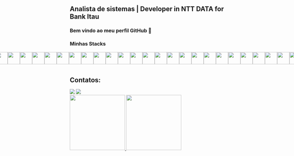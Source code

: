 <link rel="stylesheet" href="https://cdn.jsdelivr.net/gh/devicons/devicon@v2.15.1/devicon.min.css">
          

## Analista de sistemas | Developer in NTT DATA for Bank Itau
### Bem vindo ao meu perfil GitHub 👋

### Minhas Stacks
<div style="display:flex; flex-direction:row; justify-content:center; align-items:center, gap:5px">
<img style="margin:5px;" width="40" height="40" src="https://cdn.jsdelivr.net/gh/devicons/devicon/icons/arduino/arduino-original.svg" />
<img width="40" height="40" src="https://cdn.jsdelivr.net/gh/devicons/devicon/icons/amazonwebservices/amazonwebservices-plain-wordmark.svg" />
<img width="40" height="40" src="https://cdn.jsdelivr.net/gh/devicons/devicon/icons/bootstrap/bootstrap-original.svg" />
<img width="40" height="40" src="https://cdn.jsdelivr.net/gh/devicons/devicon/icons/csharp/csharp-original.svg" />
<img width="40" height="40" src="https://cdn.jsdelivr.net/gh/devicons/devicon/icons/dotnetcore/dotnetcore-original.svg" />
<img width="40" height="40" src="https://cdn.jsdelivr.net/gh/devicons/devicon/icons/c/c-original.svg" />
<img width="40" height="40" src="https://cdn.jsdelivr.net/gh/devicons/devicon/icons/cplusplus/cplusplus-original.svg" />
<img width="40" height="40" src="https://cdn.jsdelivr.net/gh/devicons/devicon/icons/angularjs/angularjs-original.svg" />
<img width="40" height="40" src="https://cdn.jsdelivr.net/gh/devicons/devicon/icons/css3/css3-original.svg" />
<img width="40" height="40" src="https://cdn.jsdelivr.net/gh/devicons/devicon/icons/docker/docker-original.svg" />
<img width="40" height="40" src="https://cdn.jsdelivr.net/gh/devicons/devicon/icons/express/express-original-wordmark.svg" />
<img width="40" height="40" src="https://cdn.jsdelivr.net/gh/devicons/devicon/icons/git/git-original.svg" />
<img width="40" height="40" src="https://cdn.jsdelivr.net/gh/devicons/devicon/icons/github/github-original.svg" />
<img width="40" height="40" src="https://cdn.jsdelivr.net/gh/devicons/devicon/icons/html5/html5-original.svg" />
<img width="40" height="40" src="https://cdn.jsdelivr.net/gh/devicons/devicon/icons/microsoftsqlserver/microsoftsqlserver-plain-wordmark.svg" />
<img width="40" height="40" src="https://cdn.jsdelivr.net/gh/devicons/devicon/icons/javascript/javascript-original.svg" />
<img width="40" height="40" src="https://cdn.jsdelivr.net/gh/devicons/devicon/icons/apachekafka/apachekafka-original-wordmark.svg" />
<img width="40" height="40" src="https://cdn.jsdelivr.net/gh/devicons/devicon/icons/mysql/mysql-original.svg" />
<img width="40" height="40" src="https://cdn.jsdelivr.net/gh/devicons/devicon/icons/postgresql/postgresql-original.svg" />
<img width="40" height="40" src="https://cdn.jsdelivr.net/gh/devicons/devicon/icons/react/react-original.svg" />
<img width="40" height="40" src="https://cdn.jsdelivr.net/gh/devicons/devicon/icons/socketio/socketio-original.svg" />
<img width="40" height="40" src="https://cdn.jsdelivr.net/gh/devicons/devicon/icons/sqlite/sqlite-original.svg" />
<img width="40" height="40" src="https://cdn.jsdelivr.net/gh/devicons/devicon/icons/typescript/typescript-original.svg" />
<img width="40" height="40" src="https://cdn.jsdelivr.net/gh/devicons/devicon/icons/vscode/vscode-original.svg" />
<img width="40" height="40" src="https://cdn.jsdelivr.net/gh/devicons/devicon/icons/linux/linux-original.svg" />
<img width="40" height="40" src="https://cdn.jsdelivr.net/gh/devicons/devicon/icons/lua/lua-original.svg" />
<img width="40" height="40" src="https://cdn.jsdelivr.net/gh/devicons/devicon/icons/php/php-original.svg" />
</div>          

## Contatos:
<div>
<a href = "mailto:joaopaulobiesek@gmail.com"><img src="https://img.shields.io/badge/Gmail-D14836?style=for-the-badge&logo=gmail&logoColor=white" target="_blank"></a>
<a href="https://www.linkedin.com/in/joaopaulobiesek/" target="_blank"><img src="https://img.shields.io/badge/-LinkedIn-%230077B5?style=for-the-badge&logo=linkedin&logoColor=white" target="_blank"></a>   
</div>

<div>
<a href="https://github.com/joaopaulobiesek">
<img height="180em" src="https://github-readme-stats.vercel.app/api/top-langs/?username=joaopaulobiesek&layout=compact&langs_count=7&theme=dracula"/>
<img height="180em" src="https://github-readme-stats.vercel.app/api?username=joaopaulobiesek&show_icons=true&theme=dracula&include_all_commits=true&count_private=true"/>
</div>


<!--
**joaopaulobiesek/joaopaulobiesek** is a ✨ _special_ ✨ repository because its `README.md` (this file) appears on your GitHub profile.

Here are some ideas to get you started:

- 🔭 I’m currently working on ...
- 🌱 I’m currently learning ...
- 👯 I’m looking to collaborate on ...
- 🤔 I’m looking for help with ...
- 💬 Ask me about ...
- 📫 How to reach me: ...
- 😄 Pronouns: ...
- ⚡ Fun fact: ...
-->
